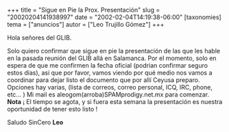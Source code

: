 +++
title = "Sigue en Pie la Prox. Presentación"
slug = "20020204141938997"
date = "2002-02-04T14:19:38-06:00"
[taxonomies]
tema = ["anuncios"]
autor = ["Leo Trujillo Gómez"]
+++

Hola señores del GLIB.

Solo quiero confirmar que sigue en pie la presentación de las que les
hable en la pasada reunión del GLIB allá en Salamanca.
Por el momento, solo en espera de que me confirmen la fecha oficial
(podrian confirmar seguro estos días), así que por favor, vamos viendo
por qué medio nos vamos a coordinar para dejar listo el documento que
por allí Ceyusa preparo.
Opciones hay varias, (lista de correos, correo personal, ICQ, IRC,
phone, etc... )
Mi mail es aleogom(arroba)SPAMprodigy.net.mx
para comenzar.
**Nota** ¡ El tiempo se agota, y si fuera esta semana la presentación es
nuestra oportunidad de tener esto listo !

Saludo SinCero
**Leo**

